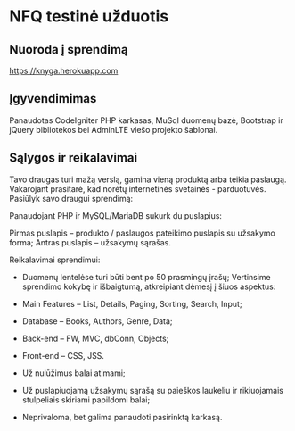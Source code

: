 # NFQ testinė užduotis

## Nuoroda į sprendimą

https://knyga.herokuapp.com

## Įgyvendimimas

Panaudotas CodeIgniter PHP karkasas, MuSql duomenų bazė, Bootstrap ir jQuery bibliotekos bei AdminLTE viešo projekto šablonai.

## Sąlygos ir reikalavimai

Tavo draugas turi mažą verslą, gamina vieną produktą arba teikia paslaugą. Vakarojant prasitarė, kad norėtų internetinės svetainės - parduotuvės. Pasiūlyk savo draugui sprendimą:

Panaudojant PHP ir MySQL/MariaDB sukurk du puslapius:

Pirmas puslapis – produkto / paslaugos pateikimo puslapis su užsakymo forma;
Antras puslapis – užsakymų sąrašas.

Reikalavimai sprendimui:

- Duomenų lentelėse turi būti bent po 50 prasmingų įrašų;
Vertinsime sprendimo kokybę ir išbaigtumą, atkreipiant dėmesį į šiuos aspektus:
- Main Features – List, Details, Paging, Sorting, Search, Input;

- Database – Books, Authors, Genre, Data;

- Back-end – FW, MVC, dbConn, Objects;

- Front-end – CSS, JSS.

- Už nulūžimus balai atimami;
- Už puslapiuojamą užsakymų sąrašą su paieškos laukeliu ir rikiuojamais stulpeliais skiriami papildomi balai;
- Neprivaloma, bet galima panaudoti pasirinktą karkasą.
